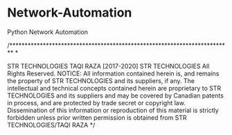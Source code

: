 # Network-Automation
Python Network Automation


/************************************************************************* *

STR TECHNOLOGIES
TAQI RAZA
[2017-2020] STR TECHNOLOGIES
All Rights Reserved.
NOTICE: All information contained herein is, and remains
the property of STR TECHNOLOGIES and its suppliers,
if any. The intellectual and technical concepts contained
herein are proprietary to STR TECHNOLOGIES
and its suppliers and may be covered by Canadian
patents in process, and are protected by trade secret or copyright law.
Dissemination of this information or reproduction of this material
is strictly forbidden unless prior written permission is obtained
from STR TECHNOLOGIES/TAQI RAZA */
